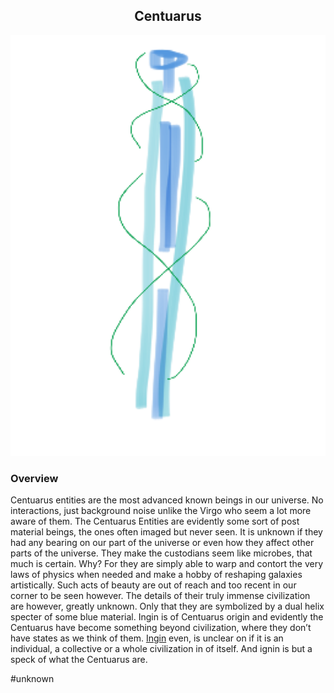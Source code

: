 
<h2 align="center">Centuarus
</h2>
<p align="center">
<img src="https://github.com/Insculpo/Sandbox_Galaxy/blob/Galactic/Stellar_Abyss_Setting_Bible/Photo_Directory/Centuarus.png">
</p>

### Overview

Centuarus entities are the most advanced known beings in our universe.  No interactions, just background noise unlike the Virgo who seem a lot more aware of them.  The Centuarus Entities are evidently some sort of post material beings, the ones often imaged but never seen.  It is unknown if they had any bearing on our part of the universe or even how they affect other parts of the universe.  They make the custodians seem like microbes, that much is certain.  Why?  For they are simply able to warp and contort the very laws of physics when needed and make a hobby of reshaping galaxies artistically.  Such acts of beauty are out of reach and too recent in our corner to be seen however.  The details of their truly immense civilization are however, greatly unknown.  Only that they are symbolized by a dual helix specter of some blue material. Ingin is of Centuarus origin and evidently the Centuarus have become something beyond civilization, where they don’t have states as we think of them.  [Ingin]() even, is unclear on if it is an individual, a collective or a whole civilization in of itself.  And ignin is but a speck of what the Centuarus are.

#unknown 